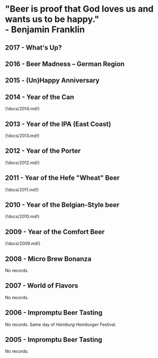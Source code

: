 <h1 class="top-quote">
"Beer is proof that God loves us and wants us to be happy."
<br>
- Benjamin Franklin
</h1>

## 2017 - What's Up?

## 2016 - Beer Madness – German Region
## 2015 - (Un)Happy Anniversary
## 2014 - Year of the Can

{!docs/2014.md!}

## 2013 - Year of the IPA (East Coast)

{!docs/2013.md!}

## 2012 - Year of the Porter

{!docs/2012.md!}

## 2011 - Year of the Hefe "Wheat" Beer

{!docs/2011.md!}

## 2010 - Year of the Belgian-Style beer

{!docs/2010.md!}

## 2009 - Year of the Comfort Beer

{!docs/2009.md!}

## 2008 - Micro Brew Bonanza

No records.

## 2007 - World of Flavors

No records.

## 2006 - Impromptu Beer Tasting

No records. Same day of *Hamburg Hamburger* Festival.

## 2005 - Impromptu Beer Tasting

No records.
